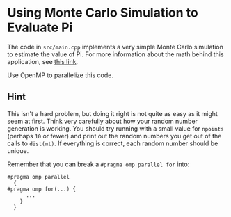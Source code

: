 # Using Monte Carlo Simulation to Evaluate Pi

The code in `src/main.cpp` implements a very simple Monte Carlo simulation to estimate the value of Pi.
For more information about the math behind this application, see [this link](https://www.geeksforgeeks.org/estimating-value-pi-using-monte-carlo/).

Use OpenMP to parallelize this code.

## Hint

This isn't a hard problem, but doing it right is not quite as easy as it might seem at first.
Think very carefully about how your random number generation is working.
You should try running with a small value for `npoints` (perhaps `10` or fewer) and print out the random numbers you get out of the calls to `dist(mt)`.
If everything is correct, each random number should be unique.

Remember that you can break a `#pragma omp parallel for` into:

```
#pragma omp parallel
  {
#pragma omp for(...) {
      ...
    }
  }
```